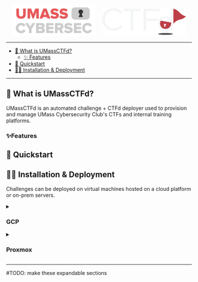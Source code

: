 <p align="center">
  <img src="UMassCybersec.png" width="45%" style="margin-right: 15px;" />
  <img src="CTFd.png" width="45%" />
</p>

---
* [🚩 What is UMassCTFd?](#-UMassCtfd)
    + [✨ Features](#-features)
* [🚀 Quickstart](#-quickstart)
* [👩‍💻 Installation & Deployment](#-deploy)

---

## 🚩 What is UMassCTFd?  

UMassCTFd is an automated challenge + CTFd deployer used to provision and manage UMass Cybersecurity Club's CTFs and internal training platforms. 

### ✨Features 

## 🚀 Quickstart 


## 👩‍💻 Installation & Deployment

Challenges can be deployed on virtual machines hosted on a cloud platform or on-prem servers.  

<details>
  <summary><h3>GCP</h3></summary>

**1. Create a GCP Project**  
```sh
gcloud projects create PROJECT_ID --name="<PROJECT_NAME>"
```

**2. Authenticate with the GCP CLI**  
```sh
gcloud auth login
```
**3. Set GCP CLI project config**  
```sh
gcloud config set project <PROJECT_ID>
```

**4. Create a VM for each challenge category**  
```sh
for category in <CATEGORY_1 ... CATEGORY_N>; do
  gcloud compute instances create "${category}-challs" --zone=<ZONE> --machine-type=<MACHINE_TYPE>
done
```
*Example:* 
```sh
for category in web pwn misc; do
  gcloud compute instances create "${category}-challs" --zone=us-east1-b --machine-type=e2-medium
done
```

**5. Expose ports**  
```sh
gcloud compute firewall-rules create allow-http --allow=tcp:80
```
</details>

<details>
  <summary><h3>Proxmox</h3></summary>
  This is the hidden content that appears when you click the summary.
</details>

---
#TODO: make these expandable sections 

